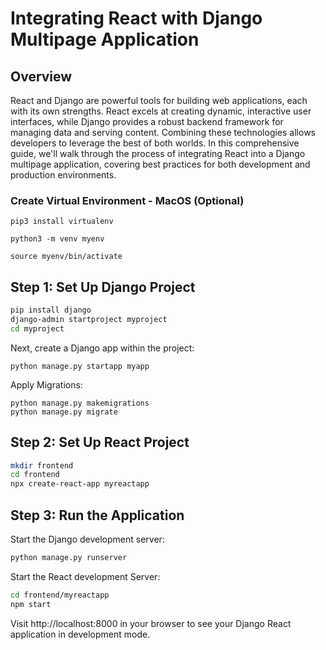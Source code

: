 # Integrating React with Django Multipage Application

## Overview

React and Django are powerful tools for building web applications, each with its own strengths. React excels at creating dynamic, interactive user interfaces, while Django provides a robust backend framework for managing data and serving content. Combining these technologies allows developers to leverage the best of both worlds. In this comprehensive guide, we'll walk through the process of integrating React into a Django multipage application, covering best practices for both development and production environments.




### Create Virtual Environment - MacOS (Optional)

`pip3 install virtualenv`

`python3 -m venv myenv`

`source myenv/bin/activate`



## Step 1: Set Up Django Project

```bash
pip install django
django-admin startproject myproject
cd myproject
```
Next, create a Django app within the project:

```
python manage.py startapp myapp
```

Apply Migrations:

```
python manage.py makemigrations
python manage.py migrate
```

## Step 2: Set Up React Project


```bash
mkdir frontend
cd frontend
npx create-react-app myreactapp
```

## Step 3: Run the Application

Start the Django development server:

```bash
python manage.py runserver
```

Start the React development Server:

```bash
cd frontend/myreactapp
npm start
```

Visit http://localhost:8000 in your browser to see your Django React application in development mode.



